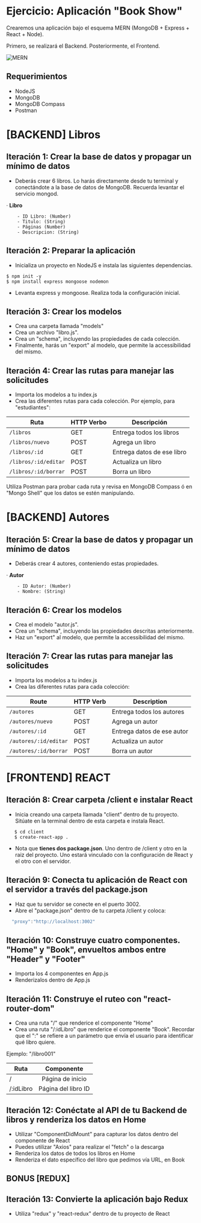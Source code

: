 # Ejercicio: Aplicación "Book Show"

Crearemos una aplicación bajo el esquema MERN (MongoDB + Express + React + Node).

Primero, se realizará el Backend. Posteriormente, el Frontend.


![MERN](https://i.imgur.com/6X55Qbo.png)

## Requerimientos
- NodeJS
- MongoDB
- MongoDB Compass
- Postman

# [BACKEND] Libros

## Iteración 1: Crear la base de datos y propagar un mínimo de datos

- Deberás crear 6 libros. Lo harás directamente desde tu terminal y conectándote a la base de datos 
de MongoDB. Recuerda levantar el servicio mongod.

· **Libro**
``` 
    - ID Libro: (Number)
    - Titulo: (String)
    - Páginas (Number)
    - Descripcion: (String)
```


## Iteración 2: Preparar la aplicación

- Inicializa un proyecto en NodeJS e instala las siguientes dependencias.

```
$ npm init -y
$ npm install express mongoose nodemon
```

- Levanta express y mongoose. Realiza toda la configuración inicial.


## Iteración 3: Crear los modelos

- Crea una carpeta llamada "models" 
- Crea un archivo "libro.js".
- Crea un "schema", incluyendo las propiedades de cada colección. 
- Finalmente, harás un "export" al modelo, que permite la accessibilidad del mismo.

## Iteración 4: Crear las rutas para manejar las solicitudes

- Importa los modelos a tu index.js
- Crea las diferentes rutas para cada colección. Por ejemplo, para "estudiantes":

|   Ruta   | HTTP Verbo |  Descripción   |
|-----------|-----------|-----------------|
| `/libros` |    GET    | Entrega todos los libros |
| `/libros/nuevo` |    POST    | Agrega un libro |
| `/libros/:id` |    GET    | Entrega datos de ese libro |
| `/libros/:id/editar` |    POST    | Actualiza un libro |
| `/libros/:id/borrar` |    POST    | Borra un libro |


Utiliza Postman para probar cada ruta y revisa en MongoDB Compass ó en "Mongo Shell" que los datos se estén manipulando.


# [BACKEND] Autores

## Iteración 5: Crear la base de datos y propagar un mínimo de datos

- Deberás crear 4 autores, conteniendo estas propiedades.

· **Autor**
```
    - ID Autor: (Number)
    - Nombre: (String)
```


## Iteración 6: Crear los modelos

- Crea el modelo "autor.js".
- Crea un "schema", incluyendo las propiedades descritas anteriormente.
- Haz un "export" al modelo, que permite la accessibilidad del mismo.

## Iteración 7: Crear las rutas para manejar las solicitudes

- Importa los modelos a tu index.js
- Crea las diferentes rutas para cada colección:

|   Route   | HTTP Verb |   Description   |
|-----------|-----------|-----------------|
| `/autores` |    GET    | Entrega todos los autores |
| `/autores/nuevo` |    POST    | Agrega un autor |
| `/autores/:id` |    GET    | Entrega datos de ese autor |
| `/autores/:id/editar` |    POST    | Actualiza un autor |
| `/autores/:id/borrar` |    POST    | Borra un autor |


# [FRONTEND] REACT

## Iteración 8: Crear carpeta /client e instalar React

- Inicia creando una carpeta llamada "client" dentro de tu proyecto. Sitúate en la terminal dentro de esta carpeta e
instala React.

```shell
   $ cd client
   $ create-react-app .
```

- Nota que **tienes dos package.json**. Uno dentro de /client y otro en la raiz del proyecto. Uno estará vinculado con la configuración de React y el otro con el servidor.

## Iteración 9: Conecta tu aplicación de React con el servidor a través del package.json

- Haz que tu servidor se conecte en el puerto 3002.
- Abre el "package.json" dentro de tu carpeta /client y coloca:

```javascript
  "proxy":"http://localhost:3002"
```

## Iteración 10: Construye cuatro componentes. "Home" y "Book", envueltos ambos entre "Header" y "Footer"

- Importa los 4 componentes en App.js
- Renderizalos dentro de App.js


## Iteración 11: Construye el ruteo con "react-router-dom"

- Crea una ruta "/" que renderice el componente "Home"
- Crea una ruta "/:idLibro" que renderice el componente "Book". Recordar que el ":" se refiere a un 
parámetro que envía el usuario para identificar qué libro quiere. 

Ejemplo: "/libro001"

| Ruta      |      Componente     |
|-----------|:-------------------:|
| /         |   Página de inicio  |
| /:idLibro | Página del libro ID |

## Iteración 12: Conéctate al API de tu Backend de libros y renderiza los datos en Home

- Utilizar "ComponentDidMount" para capturar los datos dentro del componente de React
- Puedes utilizar "Axios" para realizar el "fetch" o la descarga
- Renderiza los datos de todos los libros en Home
- Renderiza el dato específico del libro que pedimos vía URL, en Book

## BONUS [REDUX]

## Iteración 13: Convierte la aplicación bajo Redux

- Utiliza "redux" y "react-redux" dentro de tu proyecto de React


